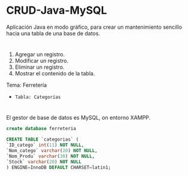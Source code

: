 # CRUD-Java-MySQL

Aplicación Java en modo gráfico, para crear un mantenimiento sencillo hacia una tabla de una base de datos.

#

1.  Agregar un registro.
2.  Modificar un registro.
3.  Eliminar un registro.
4.  Mostrar el contenido de la tabla.

Tema: Ferretería
-     Tabla: Categorías
#

El gestor de base de datos es MySQL, on entorno XAMPP.
``` sql 
create database ferreteria

CREATE TABLE `categorias` (
`ID_catego` int(11) NOT NULL,
`Nom_catego` varchar(20) NOT NULL,
`Nom_Produ` varchar(30) NOT NULL,
`Stock` varchar(20) NOT NULL
) ENGINE=InnoDB DEFAULT CHARSET=latin1;

```

